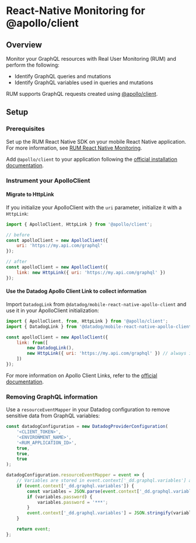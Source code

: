 # React-Native Monitoring for @apollo/client

## Overview

Monitor your GraphQL resources with Real User Monitoring (RUM) and perform the following:

-   Identify GraphQL queries and mutations
-   Identify GraphQL variables used in queries and mutations

RUM supports GraphQL requests created using [@apollo/client][2].

## Setup

### Prerequisites

Set up the RUM React Native SDK on your mobile React Native application. For more information, see [RUM React Native Monitoring][1].

Add `@apollo/client` to your application following the [official installation documentation][3].

### Instrument your ApolloClient

#### Migrate to HttpLink

If you initialize your ApolloClient with the `uri` parameter, initialize it with a `HttpLink`:

```javascript
import { ApolloClient, HttpLink } from '@apollo/client';

// before
const apolloClient = new ApolloClient({
    uri: 'https://my.api.com/graphql'
});

// after
const apolloClient = new ApolloClient({
    link: new HttpLink({ uri: 'https://my.api.com/graphql' })
});
```

#### Use the Datadog Apollo Client Link to collect information

Import `DatadogLink` from `@datadog/mobile-react-native-apollo-client` and use it in your ApolloClient initialization:

```javascript
import { ApolloClient, from, HttpLink } from '@apollo/client';
import { DatadogLink } from '@datadog/mobile-react-native-apollo-client';

const apolloClient = new ApolloClient({
    link: from([
        new DatadogLink(),
        new HttpLink({ uri: 'https://my.api.com/graphql' }) // always in last position
    ])
});
```

For more information on Apollo Client Links, refer to the [official documentation][4].

### Removing GraphQL information

Use a `resourceEventMapper` in your Datadog configuration to remove sensitive data from GraphQL variables:

```javascript
const datadogConfiguration = new DatadogProviderConfiguration(
    '<CLIENT_TOKEN>',
    '<ENVIRONMENT_NAME>',
    '<RUM_APPLICATION_ID>',
    true,
    true,
    true
);

datadogConfiguration.resourceEventMapper = event => {
    // Variables are stored in event.context['_dd.graphql.variables'] as a JSON string when present
    if (event.context['_dd.graphql.variables']) {
        const variables = JSON.parse(event.context['_dd.graphql.variables']);
        if (variables.password) {
            variables.password = '***';
        }
        event.context['_dd.graphql.variables'] = JSON.stringify(variables);
    }

    return event;
};
```

[1]: https://docs.datadoghq.com/real_user_monitoring/reactnative/
[2]: https://www.apollographql.com/docs/react/
[3]: https://www.apollographql.com/docs/react/get-started
[4]: https://www.apollographql.com/docs/react/api/link/introduction/
